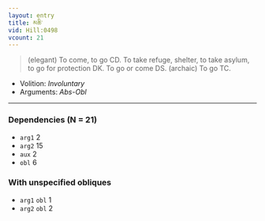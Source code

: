```yaml
---
layout: entry
title: མཆི་
vid: Hill:0498
vcount: 21
---
```

> (elegant) To come, to go CD\. To take refuge, shelter, to take asylum, to go for protection DK\. To go or come DS\. (archaic) To go TC\.

* Volition: _Involuntary_
* Arguments: _Abs-Obl_

---

### Dependencies (N = 21)
* `arg1` 2
* `arg2` 15
* `aux` 2
* `obl` 6


### With unspecified obliques
* `arg1` `obl` 1
* `arg2` `obl` 2
